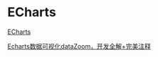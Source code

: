 # ECharts
[ECharts](http://echarts.baidu.com/)

[Echarts数据可视化dataZoom，开发全解+完美注释](https://blog.csdn.net/luanpeng825485697/article/details/76739026)
